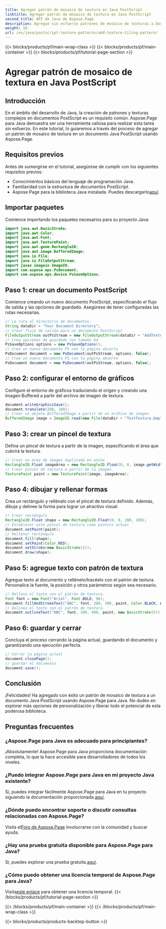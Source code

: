 ```yaml
---
title: Agregar patrón de mosaico de textura en Java PostScript
linktitle: Agregar patrón de mosaico de textura en Java PostScript
second_title: API de Java de Aspose.Page
description: Agregue sin esfuerzo patrones de mosaico de texturas a documentos PostScript con Aspose.Page para Java. Explore nuestra guía de integración perfecta para conocer posibilidades creativas.
weight: 10
url: /es/java/postscript-texture-patterns/add-texture-tiling-pattern/
---
```


{{< blocks/products/pf/main-wrap-class >}}
{{< blocks/products/pf/main-container >}}
{{< blocks/products/pf/tutorial-page-section >}}

# Agregar patrón de mosaico de textura en Java PostScript

## Introducción
En el ámbito del desarrollo de Java, la creación de patrones y texturas complejos en documentos PostScript es un requisito común. Aspose.Page para Java demuestra ser una herramienta valiosa para realizar esta tarea sin esfuerzo. En este tutorial, lo guiaremos a través del proceso de agregar un patrón de mosaico de textura en un documento Java PostScript usando Aspose.Page.
## Requisitos previos
Antes de sumergirse en el tutorial, asegúrese de cumplir con los siguientes requisitos previos:
- Conocimientos básicos del lenguaje de programación Java.
- Familiaridad con la estructura de documentos PostScript.
-  Aspose.Page para la biblioteca Java instalada. Puedes descargarlo[aquí](https://releases.aspose.com/page/java/).
## Importar paquetes
Comience importando los paquetes necesarios para su proyecto Java:
```java
import java.awt.BasicStroke;
import java.awt.Color;
import java.awt.Font;
import java.awt.TexturePaint;
import java.awt.geom.Rectangle2D;
import java.awt.image.BufferedImage;
import java.io.File;
import java.io.FileOutputStream;
import javax.imageio.ImageIO;
import com.aspose.eps.PsDocument;
import com.aspose.eps.device.PsSaveOptions;
```
## Paso 1: crear un documento PostScript
Comience creando un nuevo documento PostScript, especificando el flujo de salida y las opciones de guardado. Asegúrese de tener configuradas las rutas necesarias.
```java
// La ruta al directorio de documentos.
String dataDir = "Your Document Directory";
// Crear flujo de salida para un documento PostScript
FileOutputStream outPsStream = new FileOutputStream(dataDir + "AddTextureTilingPattern_outPS.ps");
// Crea opciones de guardado con tamaño A4
PsSaveOptions options = new PsSaveOptions();
// Cree un nuevo documento PS con la página abierta
PsDocument document = new PsDocument(outPsStream, options, false);
// Cree un nuevo documento PS con la página abierta
PsDocument document = new PsDocument(outPsStream, options, false);
```
## Paso 2: configurar el entorno de gráficos
Configure el entorno de gráficos traduciendo el origen y creando una Imagen Buffered a partir del archivo de imagen de textura.
```java
document.writeGraphicsSave();
document.translate(200, 100);
// Crear un objeto BufferedImage a partir de un archivo de imagen
BufferedImage image = ImageIO.read(new File(dataDir + "TestTexture.bmp"));
```
## Paso 3: crear un pincel de textura
Defina un pincel de textura a partir de la imagen, especificando el área que cubrirá la textura.
```java
// Crear un área de imagen duplicada en ancho
Rectangle2D.Float imageArea = new Rectangle2D.Float(0, 0, image.getWidth() * 2, image.getHeight());
// Crear pincel de textura a partir de la imagen.
TexturePaint paint = new TexturePaint(image, imageArea);
```
## Paso 4: dibujar y rellenar formas
Crea un rectángulo y rellénalo con el pincel de textura definido. Además, dibuje y delinee la forma para lograr un atractivo visual.
```java
// Crear rectángulo
Rectangle2D.Float shape = new Rectangle2D.Float(0, 0, 200, 100);
// Establecer este pincel de textura como pintura actual
document.setPaint(paint);
// Rellenar rectángulo
document.fill(shape);
document.setPaint(Color.RED);
document.setStroke(new BasicStroke(2));
document.draw(shape);
```
## Paso 5: agregue texto con patrón de textura
Agregue texto al documento y rellénelo/tracéelo con el patrón de textura. Personalice la fuente, la posición y otros parámetros según sea necesario.
```java
// Rellena el texto con el patrón de textura.
Font font = new Font("Arial", Font.BOLD, 96);
document.fillAndStrokeText("ABC", font, 200, 300, paint, Color.BLACK, new BasicStroke(2));
// Delinea el texto con el patrón de textura.
document.outlineText("ABC", font, 200, 400, paint, new BasicStroke(5));
```
## Paso 6: guardar y cerrar
Concluya el proceso cerrando la página actual, guardando el documento y garantizando una ejecución perfecta.
```java
// Cerrar la página actual
document.closePage();
// guardar el documento
document.save();
```
## Conclusión
¡Felicidades! Ha agregado con éxito un patrón de mosaico de textura a un documento Java PostScript usando Aspose.Page para Java. No dudes en explorar más opciones de personalización y liberar todo el potencial de esta poderosa biblioteca.

## Preguntas frecuentes
### ¿Aspose.Page para Java es adecuado para principiantes?
¡Absolutamente! Aspose.Page para Java proporciona documentación completa, lo que la hace accesible para desarrolladores de todos los niveles.
### ¿Puedo integrar Aspose.Page para Java en mi proyecto Java existente?
 Sí, puedes integrar fácilmente Aspose.Page para Java en tu proyecto siguiendo la documentación proporcionada.[aquí](https://reference.aspose.com/page/java/).
### ¿Dónde puedo encontrar soporte o discutir consultas relacionadas con Aspose.Page?
 Visita el[Foro de Aspose.Page](https://forum.aspose.com/c/page/39) involucrarse con la comunidad y buscar ayuda.
### ¿Hay una prueba gratuita disponible para Aspose.Page para Java?
 Sí, puedes explorar una prueba gratuita.[aquí](https://releases.aspose.com/).
### ¿Cómo puedo obtener una licencia temporal de Aspose.Page para Java?
 Visita[este enlace](https://purchase.aspose.com/temporary-license/) para obtener una licencia temporal.
{{< /blocks/products/pf/tutorial-page-section >}}

{{< /blocks/products/pf/main-container >}}
{{< /blocks/products/pf/main-wrap-class >}}

{{< blocks/products/products-backtop-button >}}

